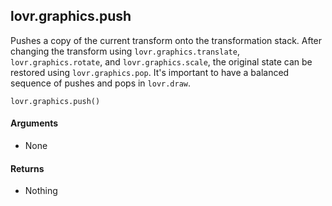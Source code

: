 lovr.graphics.push
---

Pushes a copy of the current transform onto the transformation stack.  After changing the transform
using `lovr.graphics.translate`, `lovr.graphics.rotate`, and `lovr.graphics.scale`, the original
state can be restored using `lovr.graphics.pop`.  It's important to have a balanced sequence of
pushes and pops in `lovr.draw`.

    lovr.graphics.push()

#### Arguments

- None

#### Returns

- Nothing
